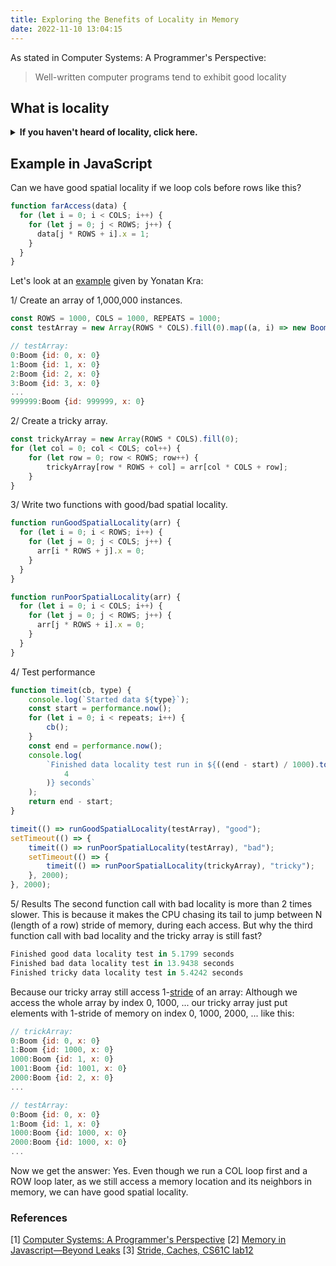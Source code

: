```yaml
---
title: Exploring the Benefits of Locality in Memory
date: 2022-11-10 13:04:15
---
```

As stated in Computer Systems: A Programmer's Perspective:
> Well-written computer programs tend to exhibit good locality

## What is locality
<details><summary><b>If you haven't heard of locality, click here.</b></summary>
<div>
 
> Locality is often described as temporal locality and spatial locality.

## 1. Spatial locality
Good practice: reference a memory location and then its neighbors
### Poor spatial locality
```c
int sumarraycols (int a[M][N]) {
  int i, j, sum = 0;
  for (j = 0; j < N; j++)
    for (i =0: i < M; i++)
      sum+ = a[i][j]:
  return sum;
}
```
This code jumping through elements of different rows in the matrix.

Assume you are going to buy groceries and books. With poor spatial locality, you  do this:
- buy tomatoes first, and go to a book store for a Math book.
- back to the grocery store for milk, and go to the book store again for a comic book.

### Better spatial locality
```c
int sumarraycols (int a[M][N]) {
  int i, j, sum = 0;
  for (i = 0; i < M; i++)
    for (j =0: j < N; j++)
      sum+ = a[i][j]:
  return sum;
}
```
This code reads all the elements in a row and then the next row.

Back to our grocery example, this time you buy everything from the grocery store first. 
Later to buy all the books you need from the book store.

## 2. Temporal locality
Good practice: reference a memory location multiple times
### Good temporal locality
Our code above repeatedly reference the same variables (i, j) and enjoy good temporal locality.

</div>
</details>

## Example in JavaScript
Can we have good spatial locality if we loop cols before rows like this?
```javascript
function farAccess(data) {
  for (let i = 0; i < COLS; i++) {
    for (let j = 0; j < ROWS; j++) {
      data[j * ROWS + i].x = 1;
    }
  }
}
```
Let's look at an [example](https://codesandbox.io/s/cool-murdock-bnj02z?file=/src/index.js) given by Yonatan Kra:

1/ Create an array of 1,000,000 instances.
```javascript
const ROWS = 1000, COLS = 1000, REPEATS = 1000;
const testArray = new Array(ROWS * COLS).fill(0).map((a, i) => new Boom(i));

// testArray:
0:Boom {id: 0, x: 0}
1:Boom {id: 1, x: 0}
2:Boom {id: 2, x: 0}
3:Boom {id: 3, x: 0}
...
999999:Boom {id: 999999, x: 0}
```
2/ Create a tricky array.
```javascript
const trickyArray = new Array(ROWS * COLS).fill(0);
for (let col = 0; col < COLS; col++) {
    for (let row = 0; row < ROWS; row++) {
        trickyArray[row * ROWS + col] = arr[col * COLS + row];
    }
}
```
3/ Write two functions with good/bad spatial locality. 
```javascript
function runGoodSpatialLocality(arr) {
  for (let i = 0; i < ROWS; i++) {
    for (let j = 0; j < COLS; j++) {
      arr[i * ROWS + j].x = 0;
    }
  }
}

function runPoorSpatialLocality(arr) {
  for (let i = 0; i < COLS; i++) {
    for (let j = 0; j < ROWS; j++) {
      arr[j * ROWS + i].x = 0;
    }
  }
}
```
4/ Test performance
```javascript
function timeit(cb, type) {
    console.log(`Started data ${type}`);
    const start = performance.now();
    for (let i = 0; i < repeats; i++) {
        cb();
    }
    const end = performance.now();
    console.log(
        `Finished data locality test run in ${((end - start) / 1000).toFixed(
            4
        )} seconds`
    );
    return end - start;
}

timeit(() => runGoodSpatialLocality(testArray), "good");
setTimeout(() => {
    timeit(() => runPoorSpatialLocality(testArray), "bad");
    setTimeout(() => {
        timeit(() => runPoorSpatialLocality(trickyArray), "tricky");
    }, 2000);
}, 2000);
```
5/ Results
The second function call with bad locality is more than 2 times slower.
This is because it makes the CPU chasing its tail to jump between N (length of a row) stride of memory, during each access.
But why the third function call with bad locality and the tricky array is still fast? 
```javascript
Finished good data locality test in 5.1799 seconds
Finished bad data locality test in 13.9438 seconds
Finished tricky data locality test in 5.4242 seconds
```
Because our tricky array still access 1-[stride](https://inst.eecs.berkeley.edu/~cs61c/sp08/labs/12/) of an array:
Although we access the whole array by index 0, 1000, ... 
our tricky array just put elements with 1-stride of memory on index 0, 1000, 2000, ... like this:
```javascript
// trickArray:
0:Boom {id: 0, x: 0}
1:Boom {id: 1000, x: 0}
1000:Boom {id: 1, x: 0}
1001:Boom {id: 1001, x: 0}
2000:Boom {id: 2, x: 0}
...

// testArray:
0:Boom {id: 0, x: 0}
1:Boom {id: 1, x: 0}
1000:Boom {id: 1000, x: 0}
2000:Boom {id: 1000, x: 0}
...
```
Now we get the answer: Yes. 
Even though we run a COL loop first and a ROW loop later, 
as we still access a memory location and its neighbors in memory,
we can have good spatial locality.

### References

[1] [Computer Systems: A Programmer's Perspective](https://csapp.cs.cmu.edu)
[2] [Memory in Javascript—Beyond Leaks](https://medium.com/walkme-engineering/memory-in-javascript-beyond-leaks-8c1d697c655c)
[3] [Stride, Caches, CS61C lab12](https://inst.eecs.berkeley.edu/~cs61c/sp08/labs/12/)
